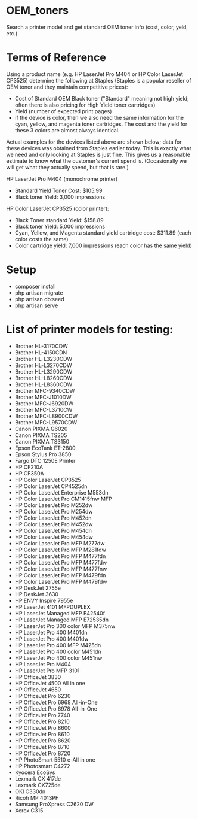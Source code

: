 # OEM_toners
Search a printer model and get standard OEM toner info (cost, color, yeld, etc.)

# Terms of Reference

Using a product name (e.g. HP LaserJet Pro M404 or HP Color LaserJet CP3525) determine the following at Staples (Staples is a popular reseller of OEM toner and they maintain competitive prices):
 - Cost of Standard OEM Black toner ("Standard" meaning not high yield; often there is also pricing for High Yield toner cartridges)
 - Yield (number of expected print pages)
 - if the device is color, then we also need the same information for the cyan, yellow, and magenta toner cartridges. The cost and the yield for these 3 colors are almost always identical.

Actual examples for the devices listed above are shown below; data for these devices was obtained from Staples earlier today. This is exactly what we need and only looking at Staples is just fine. This gives us a reasonable estimate to know what the customer's current spend is. (Occasionally we will get what they actually spend, but that is rare.)

HP LaserJet Pro M404 (monochrome printer)
 - Standard Yield Toner Cost: $105.99
 - Black toner Yield: 3,000 impressions

HP Color LaserJet CP3525 (color printer):
 - Black Toner standard Yield: $158.89
 - Black toner Yield: 5,000 impressions
 - Cyan, Yellow, and Magenta standard yield cartridge cost: $311.89 (each color costs the same)
 - Color cartridge yield: 7,000 impressions (each color has the same yield)

# Setup
 - composer install
 - php artisan migrate
 - php artisan db:seed
 - php artisan serve

# List of printer models for testing:
- Brother HL-3170CDW
- Brother HL-4150CDN
- Brother HL-L3230CDW
- Brother HL-L3270CDW
- Brother HL-L3290CDW
- Brother HL-L8260CDW
- Brother HL-L8360CDW
- Brother MFC-9340CDW
- Brother MFC-J1010DW
- Brother MFC-J6920DW
- Brother MFC-L3710CW
- Brother MFC-L8900CDW
- Brother MFC-L9570CDW
- Canon PIXMA G6020
- Canon PIXMA TS205
- Canon PIXMA TS3150
- Epson EcoTank ET-2800
- Epson Stylus Pro 3850
- Fargo DTC 1250E Printer
- HP CF210A
- HP CF350A
- HP Color LaserJet CP3525
- HP Color LaserJet CP4525dn
- HP Color LaserJet Enterprise M553dn
- HP Color LaserJet Pro CM1415fnw MFP
- HP Color LaserJet Pro M252dw
- HP Color LaserJet Pro M254dw
- HP Color LaserJet Pro M452dn
- HP Color LaserJet Pro M452dw
- HP Color LaserJet Pro M454dn
- HP Color LaserJet Pro M454dw
- HP Color LaserJet Pro MFP M277dw
- HP Color LaserJet Pro MFP M281fdw
- HP Color LaserJet Pro MFP M477fdn
- HP Color LaserJet Pro MFP M477fdw
- HP Color LaserJet Pro MFP M477fnw
- HP Color LaserJet Pro MFP M479fdn
- HP Color LaserJet Pro MFP M479fdw
- HP DeskJet 2755e
- HP DeskJet 3630
- HP ENVY Inspire 7955e
- HP LaserJet 4101 MFPDUPLEX
- HP LaserJet Managed MFP E42540f
- HP LaserJet Managed MFP E72535dn
- HP LaserJet Pro 300 color MFP M375nw
- HP LaserJet Pro 400 M401dn
- HP LaserJet Pro 400 M401dw
- HP LaserJet Pro 400 MFP M425dn
- HP LaserJet Pro 400 color M451dn
- HP LaserJet Pro 400 color M451nw
- HP LaserJet Pro M404
- HP LaserJet Pro MFP 3101
- HP OfficeJet 3830
- HP OfficeJet 4500 All in one
- HP OfficeJet 4650
- HP OfficeJet Pro 6230
- HP OfficeJet Pro 6968 All-in-One
- HP OfficeJet Pro 6978 All-in-One
- HP OfficeJet Pro 7740
- HP OfficeJet Pro 8210
- HP OfficeJet Pro 8600
- HP OfficeJet Pro 8610
- HP OfficeJet Pro 8620
- HP OfficeJet Pro 8710
- HP OfficeJet Pro 8720
- HP PhotoSmart 5510 e-All in one
- HP Photosmart C4272
- Kyocera EcoSys
- Lexmark CX 417de
- Lexmark CX725de
- OKI C330dn
- Ricoh MP 401SPF
- Samsung ProXpress C2620 DW
- Xerox C315
